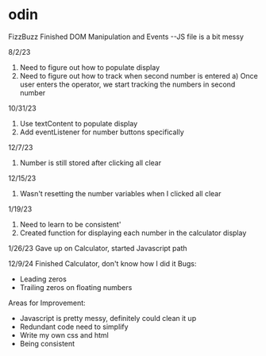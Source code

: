# odin
FizzBuzz
Finished DOM Manipulation and Events
--JS file is a bit messy

8/2/23
1) Need to figure out how to populate display
2) Need to figure out how to track when second number is entered
    a) Once user enters the operator, we start tracking the numbers in second number

10/31/23
1) Use textContent to populate display
2) Add eventListener for number buttons specifically

12/7/23
1) Number is still stored after clicking all clear

12/15/23
1) Wasn't resetting the number variables when I clicked all clear

1/19/23
1) Need to learn to be consistent'
2) Created function for displaying each number in the calculator display

1/26/23
Gave up on Calculator, started Javascript path

12/9/24
Finished Calculator, don't know how I did it
Bugs: 
- Leading zeros
- Trailing zeros on floating numbers

Areas for Improvement: 
- Javascript is pretty messy, definitely could clean it up
- Redundant code need to simplify
- Write my own css and html
- Being consistent